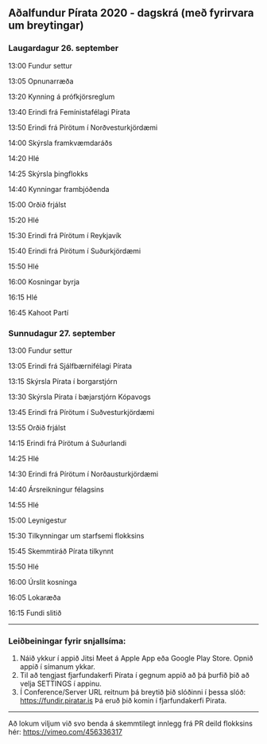 ## Aðalfundur Pírata 2020 - dagskrá (með fyrirvara um breytingar)

### Laugardagur 26. september

13:00 Fundur settur

13:05 Opnunarræða

13:20 Kynning á prófkjörsreglum

13:40 Erindi frá Femínistafélagi Pírata

13:50 Erindi frá Pírötum í Norðvesturkjördæmi

14:00 Skýrsla framkvæmdaráðs

14:20 Hlé

14:25 Skýrsla þingflokks

14:40 Kynningar frambjóðenda

15:00 Orðið frjálst

15:20 Hlé

15:30 Erindi frá Pírötum í Reykjavík

15:40 Erindi frá Pírötum í Suðurkjördæmi

15:50 Hlé

16:00 Kosningar byrja

16:15 Hlé

16:45 Kahoot Partí

### Sunnudagur 27. september

13:00 Fundur settur

13:05 Erindi frá Sjálfbærnifélagi Pírata

13:15 Skýrsla Pírata í borgarstjórn

13:30 Skýrsla Pírata í bæjarstjórn Kópavogs

13:45 Erindi frá Pírötum í Suðvesturkjördæmi

13:55 Orðið frjálst

14:15 Erindi frá Pírötum á Suðurlandi

14:25 Hlé

14:30 Erindi frá Pírötum í Norðausturkjördæmi

14:40 Ársreikningur félagsins

14:55 Hlé

15:00 Leynigestur

15:30 Tilkynningar um starfsemi flokksins

15:45 Skemmtiráð Pírata tilkynnt

15:50 Hlé

16:00 Úrslit kosninga

16:05 Lokaræða

16:15 Fundi slitið

----
### Leiðbeiningar fyrir snjallsíma:
1. Náið ykkur í appið Jitsi Meet á Apple App eða Google Play Store. Opnið appið í símanum ykkar.
2. Til að tengjast fjarfundakerfi Pírata í gegnum appið að þá þurfið þið að velja SETTINGS í appinu.
3. Í Conference/Server URL reitnum þá breytið þið slóðinni í þessa slóð: https://fundir.piratar.is
Þá eruð þið komin í fjarfundakerfi Pirata.
----
Að lokum viljum við svo benda á skemmtilegt innlegg frá PR deild flokksins hér: https://vimeo.com/456336317